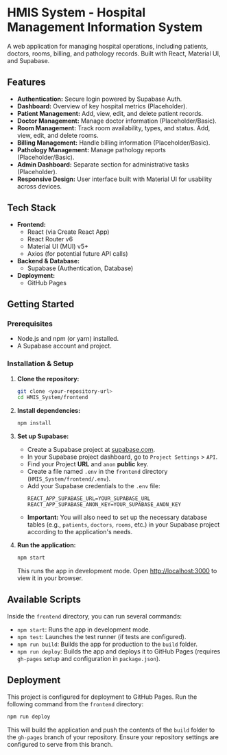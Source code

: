<!-- @format -->

# HMIS System - Hospital Management Information System

A web application for managing hospital operations, including patients, doctors, rooms, billing, and pathology records. Built with React, Material UI, and Supabase.

## Features

- **Authentication:** Secure login powered by Supabase Auth.
- **Dashboard:** Overview of key hospital metrics (Placeholder).
- **Patient Management:** Add, view, edit, and delete patient records.
- **Doctor Management:** Manage doctor information (Placeholder/Basic).
- **Room Management:** Track room availability, types, and status. Add, view, edit, and delete rooms.
- **Billing Management:** Handle billing information (Placeholder/Basic).
- **Pathology Management:** Manage pathology reports (Placeholder/Basic).
- **Admin Dashboard:** Separate section for administrative tasks (Placeholder).
- **Responsive Design:** User interface built with Material UI for usability across devices.

## Tech Stack

- **Frontend:**
  - React (via Create React App)
  - React Router v6
  - Material UI (MUI) v5+
  - Axios (for potential future API calls)
- **Backend & Database:**
  - Supabase (Authentication, Database)
- **Deployment:**
  - GitHub Pages

## Getting Started

### Prerequisites

- Node.js and npm (or yarn) installed.
- A Supabase account and project.

### Installation & Setup

1.  **Clone the repository:**

    ```bash
    git clone <your-repository-url>
    cd HMIS_System/frontend
    ```

2.  **Install dependencies:**

    ```bash
    npm install
    ```

3.  **Set up Supabase:**

    - Create a Supabase project at [supabase.com](https://supabase.com/).
    - In your Supabase project dashboard, go to `Project Settings` > `API`.
    - Find your Project **URL** and `anon` **public** key.
    - Create a file named `.env` in the `frontend` directory (`HMIS_System/frontend/.env`).
    - Add your Supabase credentials to the `.env` file:
      ```env
      REACT_APP_SUPABASE_URL=YOUR_SUPABASE_URL
      REACT_APP_SUPABASE_ANON_KEY=YOUR_SUPABASE_ANON_KEY
      ```
    - **Important:** You will also need to set up the necessary database tables (e.g., `patients`, `doctors`, `rooms`, etc.) in your Supabase project according to the application's needs.

4.  **Run the application:**
    ```bash
    npm start
    ```
    This runs the app in development mode. Open [http://localhost:3000](http://localhost:3000) to view it in your browser.

## Available Scripts

Inside the `frontend` directory, you can run several commands:

- `npm start`: Runs the app in development mode.
- `npm test`: Launches the test runner (if tests are configured).
- `npm run build`: Builds the app for production to the `build` folder.
- `npm run deploy`: Builds the app and deploys it to GitHub Pages (requires `gh-pages` setup and configuration in `package.json`).

## Deployment

This project is configured for deployment to GitHub Pages. Run the following command from the `frontend` directory:

```bash
npm run deploy
```

This will build the application and push the contents of the `build` folder to the `gh-pages` branch of your repository. Ensure your repository settings are configured to serve from this branch.
